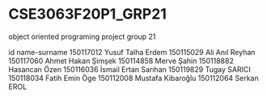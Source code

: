 # CSE3063F20P1_GRP21
object oriented programing project group 21

id        name-surname
150117012 Yusuf Talha Erdem
150115029 Ali Anıl Reyhan 
150117060 Ahmet Hakan Şimşek 
150114858 Merve Şahin 
150118882 Hasancan Özen
150116036 İsmail Ertan Sarıhan 
150119829 Tugay SARICI 
150118034 Fatih Emin Öge 
150112008 Mustafa Kibaroğlu 
150112064 Serkan EROL 
